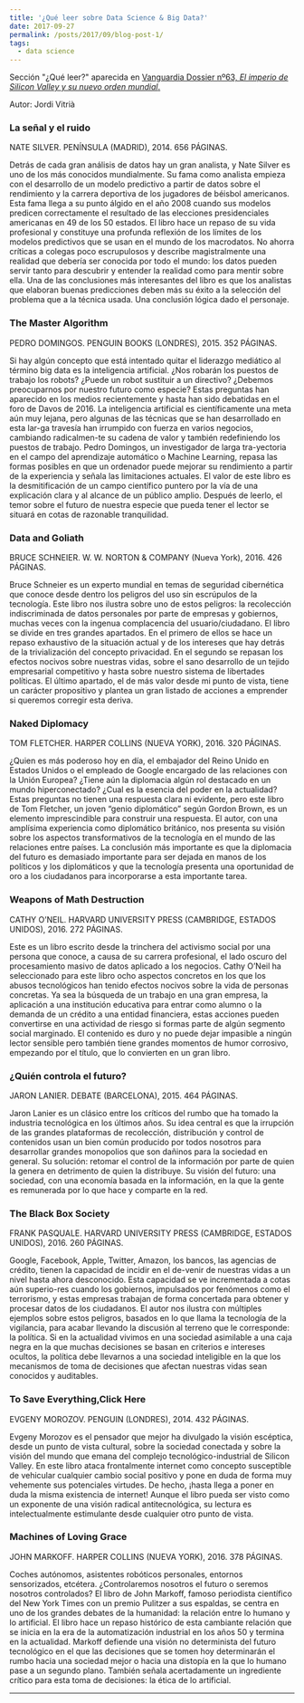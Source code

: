 ```yaml
---
title: '¿Qué leer sobre Data Science & Big Data?'
date: 2017-09-27
permalink: /posts/2017/09/blog-post-1/
tags:
  - data science
---
```


Sección "¿Qué leer?" aparecida en [Vanguardia Dossier nº63, *El imperio de Silicon Valley y su nuevo orden mundial*.](http://www.lavanguardia.com/vanguardia-dossier/20161212/412565670453/imperio-silicon-valley-nuevo-orden-mundial.html)

Autor: Jordi Vitrià

### La señal y el ruido
NATE SILVER. PENÍNSULA (MADRID), 2014. 656 PÁGINAS.

Detrás de cada gran análisis de datos hay un gran analista, y Nate Silver es uno de los más conocidos mundialmente. Su fama como analista empieza con el desarrollo de un modelo predictivo a partir de datos sobre el rendimiento y la carrera deportiva de los jugadores de béisbol americanos. Esta fama llega a su punto álgido en el año 2008 cuando sus modelos predicen correctamente el resultado de las elecciones presidenciales americanas en 49 de los 50 estados. El libro hace un repaso de su vida profesional y constituye una profunda reflexión de los límites de los modelos predictivos que se usan en el mundo de los macrodatos. No ahorra críticas a colegas poco escrupulosos y describe magistralmente una realidad que debería ser conocida por todo el mundo: los datos pueden servir tanto para descubrir y entender la realidad como para mentir sobre ella. Una de las conclusiones más interesantes del libro es que los analistas que elaboran buenas predicciones deben más su éxito a la selección del problema que a la técnica usada. Una conclusión lógica dado el personaje.

### The Master Algorithm
PEDRO DOMINGOS. PENGUIN BOOKS (LONDRES), 2015. 352 PÁGINAS.

Si hay algún concepto que está intentado quitar el liderazgo mediático al término big data es la inteligencia artificial. ¿Nos robarán los puestos de trabajo los robots? ¿Puede un robot sustituir a un directivo? ¿Debemos preocuparnos por nuestro futuro como especie? Estas preguntas han aparecido en los medios recientemente y hasta han sido debatidas en el foro de Davos de 2016. La inteligencia artificial es científicamente una meta aún muy lejana, pero algunas de las técnicas que se han desarrollado en esta lar-ga travesía han irrumpido con fuerza en varios negocios, cambiando radicalmen-te su cadena de valor y también redefiniendo los puestos de trabajo. Pedro Domingos, un investigador de larga tra-yectoria en el campo del aprendizaje automático o Machine Learning, repasa las formas posibles en que un ordenador puede mejorar su rendimiento a partir de la experiencia y señala las limitaciones actuales. El valor de este libro es la desmitificación de un campo científico puntero por la vía de una explicación clara y al alcance de un público amplio. Después de leerlo, el temor sobre el futuro de nuestra especie que pueda tener el lector se situará en cotas de razonable tranquilidad.

### Data and Goliath
BRUCE SCHNEIER. W. W. NORTON & COMPANY (Nueva York), 2016. 426  PÁGINAS.

Bruce Schneier es un experto mundial en temas de seguridad cibernética que conoce desde dentro los peligros del uso sin escrúpulos de la tecnología. Este libro nos ilustra sobre uno de estos peligros: la recolección indiscriminada de datos personales por parte de empresas y gobiernos, muchas veces con la ingenua complacencia del usuario/ciudadano. El libro se divide en tres grandes apartados. En el primero de ellos se hace un repaso exhaustivo de la situación actual y de los intereses que hay detrás de la trivialización del concepto privacidad. En el segundo se repasan los efectos nocivos sobre nuestras vidas, sobre el sano desarrollo de un tejido empresarial competitivo y hasta sobre nuestro sistema de libertades políticas. El último apartado, el de más valor desde mi punto de vista, tiene un carácter propositivo y plantea un gran listado de acciones a emprender si queremos corregir esta deriva.

### Naked Diplomacy
TOM FLETCHER. HARPER COLLINS (NUEVA YORK), 2016. 320 PÁGINAS.

¿Quien es más poderoso hoy en día, el embajador del Reino Unido en Estados Unidos o el empleado de Google encargado de las relaciones con la Unión Europea? ¿Tiene aún la diplomacia algún rol destacado en un mundo hiperconectado? ¿Cual es la esencia del poder en la actualidad? Estas preguntas no tienen una respuesta clara ni evidente, pero este libro de Tom Fletcher, un joven “genio diplomático” según Gordon Brown, es un elemento imprescindible para construir una respuesta. El autor, con una amplísima experiencia como diplomático británico, nos presenta su visión sobre los aspectos transformativos de la tecnología en el mundo de las relaciones entre países. La conclusión más importante es que la diplomacia del futuro es demasiado importante para ser dejada en manos de los políticos y los diplomáticos y que la tecnología presenta una oportunidad de oro a los ciudadanos para incorporarse a esta importante tarea.

### Weapons of Math Destruction
CATHY O’NEIL. HARVARD UNIVERSITY PRESS (CAMBRIDGE, ESTADOS UNIDOS), 2016. 272 PÁGINAS. 

Este es un libro escrito desde la trinchera del activismo social por una persona que conoce, a causa de su carrera profesional, el lado oscuro del procesamiento masivo de datos aplicado a los negocios. Cathy O’Neil ha seleccionado para este libro ocho aspectos concretos en los que los abusos tecnológicos han tenido efectos nocivos sobre la vida de personas concretas. Ya sea la búsqueda de un trabajo en una gran empresa, la aplicación a una institución educativa para entrar como alumno o la demanda de un crédito a una entidad financiera, estas acciones pueden convertirse en una actividad de riesgo si formas parte de algún segmento social marginado. El contenido es duro y no puede dejar impasible a ningún lector sensible pero también tiene grandes momentos de humor corrosivo, empezando por el título, que lo convierten en un gran libro.

### ¿Quién controla el futuro?
JARON LANIER. DEBATE  (BARCELONA), 2015. 464 PÁGINAS.

Jaron Lanier es un clásico entre los críticos del rumbo que ha tomado la industria tecnológica en los últimos años. Su idea central es que la irrupción de las grandes plataformas de recolección, distribución y control de contenidos usan un bien común producido por todos nosotros para desarrollar grandes monopolios que son dañinos para la sociedad en general. Su solución: retomar el control de la información por parte de quien la genera en detrimento de quien la distribuye. Su visión del futuro: una sociedad, con una economía basada en la información, en la que la gente es remunerada por lo que hace y comparte en la red. 

### The Black Box Society
FRANK PASQUALE. HARVARD 
UNIVERSITY PRESS (CAMBRIDGE, 
ESTADOS UNIDOS), 2016. 260 PÁGINAS.

Google, Facebook, Apple, Twitter, Amazon, los bancos, las agencias de crédito, tienen la capacidad de incidir en el de-venir de nuestras vidas a un nivel hasta ahora desconocido. Esta capacidad se ve incrementada a cotas aún superio-res cuando los gobiernos, impulsados por fenómenos como el terrorismo, y estas empresas trabajan de forma concertada para obtener y procesar datos de los ciudadanos. El autor nos ilustra con múltiples ejemplos sobre estos peligros, basados en lo que llama la tecnología de la vigilancia, para acabar llevando la discusión al terreno que le corresponde: la política. Si en la actualidad vivimos en una sociedad asimilable a una caja negra en la que muchas decisiones se basan en criterios e intereses ocultos, la política debe llevarnos a una sociedad inteligible en la que los mecanismos de toma de decisiones que afectan nuestras vidas sean conocidos y auditables.

### To Save Everything,Click Here
EVGENY MOROZOV. PENGUIN  (LONDRES), 2014. 432 PÁGINAS.

Evgeny Morozov es el pensador que mejor ha divulgado la visión escéptica, desde un punto de vista cultural, sobre la sociedad conectada y sobre la visión del mundo que emana del complejo tecnológico-industrial de Silicon Valley. En este libro ataca frontalmente internet como concepto susceptible de vehicular cualquier cambio social positivo y pone en duda de forma muy vehemente sus potenciales virtudes. De hecho, ¡hasta llega a poner en duda la misma existencia de internet! Aunque el libro pueda ser visto como un exponente de una visión radical antitecnológica, su lectura es intelectualmente estimulante desde cualquier otro punto de vista.

### Machines of Loving Grace
JOHN MARKOFF. HARPER COLLINS (NUEVA YORK), 2016. 378 PÁGINAS.

Coches autónomos, asistentes robóticos personales, entornos sensorizados, etcétera. ¿Controlaremos nosotros el futuro o seremos nosotros controlados? El libro de John Markoff, famoso periodista científico del New York Times con un premio Pulitzer a sus espaldas, se centra en uno de los grandes debates de la humanidad: la relación entre lo humano y lo artificial. El libro hace un repaso histórico de esta cambiante relación que se inicia en la era de la automatización industrial en los años 50 y termina en la actualidad. Markoff defiende una visión no determinista del futuro tecnológico en el que las decisiones que se tomen hoy determinarán el rumbo hacia una sociedad mejor o hacia una distopía en la que lo humano pase a un segundo plano. También señala acertadamente un ingrediente crítico para esta toma de decisiones: la ética de lo artificial.


------
